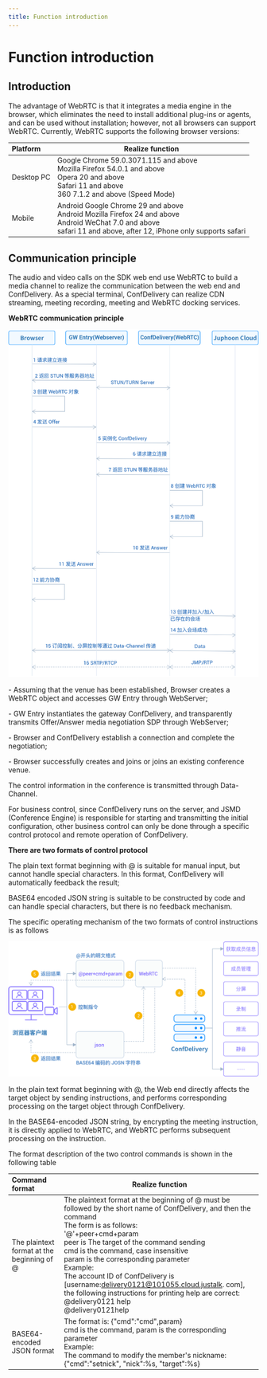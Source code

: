 ```yaml
---
title: Function introduction
---
```


# Function introduction

## Introduction

The advantage of WebRTC is that it integrates a media engine in the browser, which eliminates the need to install additional plug-ins or agents, and can be used without installation; however, not all browsers can support WebRTC. Currently, WebRTC supports the following browser versions:

| Platform   | Realize function                                             |
| :--------- | ------------------------------------------------------------ |
| Desktop PC | Google Chrome 59.0.3071.115 and above<br/>Mozilla Firefox 54.0.1 and above<br/>Opera 20 and above<br/>Safari 11 and above<br/>360 7.1.2 and above (Speed Mode) |
| Mobile     | Android Google Chrome 29 and above<br/>Android Mozilla Firefox 24 and above<br/>Android WeChat 7.0 and above<br/>safari 11 and above, after 12, iPhone only supports safari |

## Communication principle

The audio and video calls on the SDK web end use WebRTC to build a media channel to realize the communication between the web end and ConfDelivery. As a special terminal, ConfDelivery can realize CDN streaming, meeting recording, meeting and WebRTC docking services.

**WebRTC communication principle**

![img](../../_images/webrtc21.png)

\- Assuming that the venue has been established, Browser creates a WebRTC object and accesses GW Entry through WebServer;

\- GW Entry instantiates the gateway ConfDelivery, and transparently transmits Offer/Answer media negotiation SDP through WebServer;

\- Browser and ConfDelivery establish a connection and complete the negotiation;

\- Browser successfully creates and joins or joins an existing conference venue.

The control information in the conference is transmitted through Data-Channel.

For business control, since ConfDelivery runs on the server, and JSMD (Conference Engine) is responsible for starting and transmitting the initial configuration, other business control can only be done through a specific control protocol and remote operation of ConfDelivery.

**There are two formats of control protocol**

The plain text format beginning with @ is suitable for manual input, but cannot handle special characters. In this format, ConfDelivery will automatically feedback the result;

BASE64 encoded JSON string is suitable to be constructed by code and can handle special characters, but there is no feedback mechanism.

The specific operating mechanism of the two formats of control instructions is as follows

![img](../../_images/webrtc9.png)

In the plain text format beginning with @, the Web end directly affects the target object by sending instructions, and performs corresponding processing on the target object through ConfDelivery.

In the BASE64-encoded JSON string, by encrypting the meeting instruction, it is directly applied to WebRTC, and WebRTC performs subsequent processing on the instruction.

The format description of the two control commands is shown in the following table

| Command format                             | Realize function                                             |
| :----------------------------------------- | ------------------------------------------------------------ |
| The plaintext format at the beginning of @ | The plaintext format at the beginning of @ must be followed by the short name of ConfDelivery, and then the command<br/>The form is as follows: <br/>'@'+peer+cmd+param<br/>peer is The target of the command sending<br/>cmd is the command, case insensitive<br/>param is the corresponding parameter<br/>Example:<br/>The account ID of ConfDelivery is [username:delivery0121@101055.cloud.justalk. com], the following instructions for printing help are correct:<br/>@delivery0121 help<br/>@delivery0121help<br/> |
| BASE64-encoded JSON format                 | The format is: {"cmd":"cmd",param}<br/>cmd is the command, param is the corresponding parameter<br/>Example:<br/>The command to modify the member's nickname:<br/>{"cmd":"setnick", "nick":%s, "target":%s} |